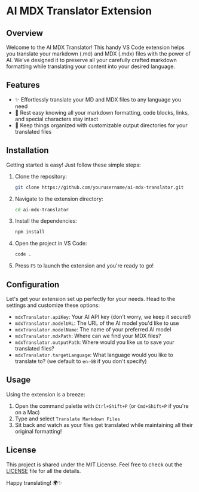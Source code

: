 # AI MDX Translator Extension

## Overview

Welcome to the AI MDX Translator! This handy VS Code extension helps you translate your markdown (.md) and MDX (.mdx) files with the power of AI. We've designed it to preserve all your carefully crafted markdown formatting while translating your content into your desired language.

## Features

- ✨ Effortlessly translate your MD and MDX files to any language you need
- 🎯 Rest easy knowing all your markdown formatting, code blocks, links, and special characters stay intact
- 💾 Keep things organized with customizable output directories for your translated files

## Installation

Getting started is easy! Just follow these simple steps:

1. Clone the repository:
    ```sh
    git clone https://github.com/yourusername/ai-mdx-translator.git
    ```
2. Navigate to the extension directory:
    ```sh
    cd ai-mdx-translator
    ```
3. Install the dependencies:
    ```sh
    npm install
    ```
4. Open the project in VS Code:
    ```sh
    code .
    ```
5. Press `F5` to launch the extension and you're ready to go!

## Configuration

Let's get your extension set up perfectly for your needs. Head to the settings and customize these options:

- `mdxTranslator.apiKey`: Your AI API key (don't worry, we keep it secure!)
- `mdxTranslator.modelURL`: The URL of the AI model you'd like to use
- `mdxTranslator.modelName`: The name of your preferred AI model
- `mdxTranslator.mdxPath`: Where can we find your MDX files?
- `mdxTranslator.outputPath`: Where would you like us to save your translated files?
- `mdxTranslator.targetLanguage`: What language would you like to translate to? (we default to `en-GB` if you don't specify)

## Usage

Using the extension is a breeze:

1. Open the command palette with `Ctrl+Shift+P` (or `Cmd+Shift+P` if you're on a Mac)
2. Type and select `Translate Markdown Files`
3. Sit back and watch as your files get translated while maintaining all their original formatting!

## License

This project is shared under the MIT License. Feel free to check out the [LICENSE](LICENSE) file for all the details.

Happy translating! 🌍✨
